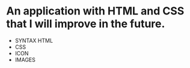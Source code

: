 # An application with HTML and CSS that I will improve in the future.

- SYNTAX HTML
- CSS
- ICON 
- IMAGES
